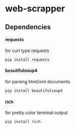 # web-scrapper


## Dependencies

#### requests 

for curl type requests

```pip install requests```


#### beautifulsoup4

for parsing html/xml documents

```pip install beautifulsoup4```


#### rich

for pretty color terminal output

```pip install rich```
